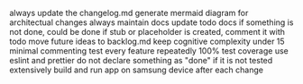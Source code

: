 always update the changelog.md
generate mermaid diagram for architectual changes
always maintain docs
update todo docs if something is not done, could be done
if stub or placeholder is created, comment it with todo
move future ideas to backlog.md
keep cognitive complexity under 15
minimal commenting
test every feature repeatedly
100% test coverage
use eslint and prettier
do not declare something as "done" if it is not tested extensively
build and run app on samsung device after each change
